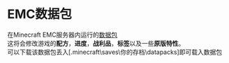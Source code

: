 # EMC数据包    
在Minecraft EMC服务器内运行的[数据包](https://github.com/A1Panda/EMC/releases)  
这将会修改游戏的**配方**，**进度**，**战利品**，**标签**以及一些**原版特性**。  
可以下载该数据包丢入[.minecraft\saves\你的存档\datapacks]即可载入数据包
